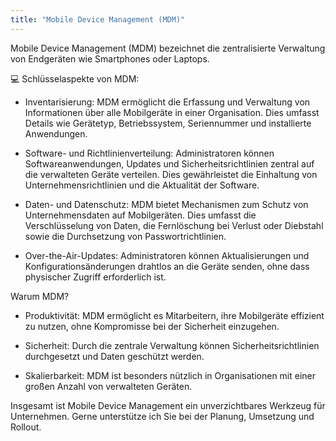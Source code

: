 ```yaml
---
title: "Mobile Device Management (MDM)"
---
```


Mobile Device Management (MDM) bezeichnet die zentralisierte Verwaltung von Endgeräten wie Smartphones oder Laptops.

💻 Schlüsselaspekte von MDM:

* Inventarisierung: MDM ermöglicht die Erfassung und Verwaltung von Informationen über alle Mobilgeräte in einer Organisation. Dies umfasst Details wie Gerätetyp, Betriebssystem, Seriennummer und installierte Anwendungen.

* Software- und Richtlinienverteilung: Administratoren können Softwareanwendungen, Updates und Sicherheitsrichtlinien zentral auf die verwalteten Geräte verteilen. Dies gewährleistet die Einhaltung von Unternehmensrichtlinien und die Aktualität der Software.

* Daten- und Datenschutz: MDM bietet Mechanismen zum Schutz von Unternehmensdaten auf Mobilgeräten. Dies umfasst die Verschlüsselung von Daten, die Fernlöschung bei Verlust oder Diebstahl sowie die Durchsetzung von Passwortrichtlinien.

* Over-the-Air-Updates: Administratoren können Aktualisierungen und Konfigurationsänderungen drahtlos an die Geräte senden, ohne dass physischer Zugriff erforderlich ist.


Warum MDM?

* Produktivität: MDM ermöglicht es Mitarbeitern, ihre Mobilgeräte effizient zu nutzen, ohne Kompromisse bei der Sicherheit einzugehen.

* Sicherheit: Durch die zentrale Verwaltung können Sicherheitsrichtlinien durchgesetzt und Daten geschützt werden.

* Skalierbarkeit: MDM ist besonders nützlich in Organisationen mit einer großen Anzahl von verwalteten Geräten.

Insgesamt ist Mobile Device Management ein unverzichtbares Werkzeug für Unternehmen. Gerne unterstütze ich Sie bei der Planung, Umsetzung und Rollout.
